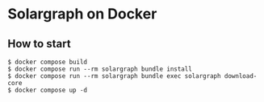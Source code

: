 # Solargraph on Docker

## How to start

```
$ docker compose build
$ docker compose run --rm solargraph bundle install
$ docker compose run --rm solargraph bundle exec solargraph download-core
$ docker compose up -d
```
